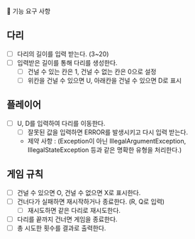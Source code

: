 🚀 기능 요구 사항

## 다리
- [ ] 다리의 길이를 입력 받는다. (3~20)
- [ ] 입력받은 길이를 통해 다리를 생성한다. 
  - [ ] 건널 수 있는 칸은 1, 건널 수 없는 칸은 0으로 설정
  - [ ] 위칸을 건널 수 있으면 U, 아래칸을 건널 수 있으면 D로 표시

## 플레이어
- [ ] U, D를 입력하여 다리를 이동한다. 
  - [ ] 잘못된 값을 입력하면 ERROR를 발생시키고 다시 입력 받는다.
  - 제약 사항 : (Exception이 아닌 IllegalArgumentException, IllegalStateException 등과 같은 명확한 유형을 처리한다.)

## 게임 규칙 
- [ ] 건널 수 있으면 O, 건널 수 없으면 X로 표시한다. 
- [ ] 건너다가 실패하면 재시작하거나 종료한다. (R, Q로 입력)
  - [ ] 재시도하면 같은 다리로 재시도한다. 
- [ ] 다리를 끝까지 건너면 게임을 종료한다.
- [ ] 총 시도한 횟수를 결과로 출력한다. 

